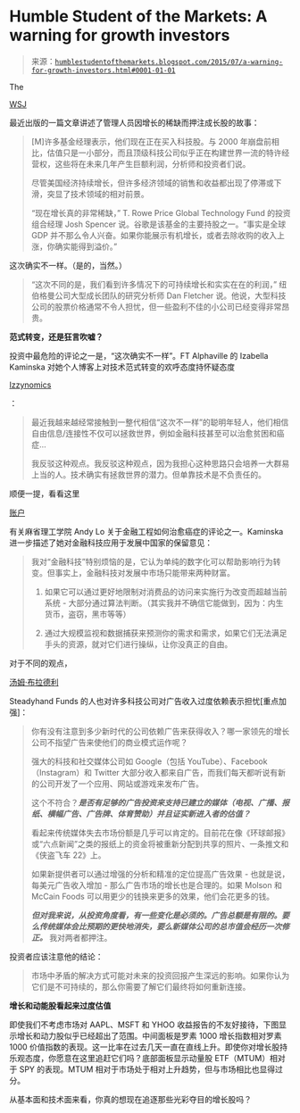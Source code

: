 <!--yml

类别：未分类

日期：2024-05-18 03:18:15

-->

# Humble Student of the Markets: A warning for growth investors

> 来源：[`humblestudentofthemarkets.blogspot.com/2015/07/a-warning-for-growth-investors.html#0001-01-01`](https://humblestudentofthemarkets.blogspot.com/2015/07/a-warning-for-growth-investors.html#0001-01-01)

The

[WSJ](http://www.wsj.com/articles/growth-starved-investors-bid-up-tech-shares-1437340278)

最近出版的一篇文章讲述了管理人员因增长的稀缺而押注成长股的故事：

> [M]许多基金经理表示，他们现在正在买入科技股。与 2000 年崩盘前相比，估值只是一小部分，而且顶级科技公司似乎正在构建世界一流的特许经营权，这些将在未来几年产生巨额利润，分析师和投资者们说。
> 
> 尽管美国经济持续增长，但许多经济领域的销售和收益都出现了停滞或下滑，突显了技术领域的相对前景。
> 
> “现在增长真的非常稀缺，” T. Rowe Price Global Technology Fund 的投资组合经理 Josh Spencer 说。谷歌是该基金的主要持股之一。“事实是全球 GDP 并不那么令人兴奋。如果你能展示有机增长，或者去除收购的收入上涨，你确实能得到溢价。”

这次确实不一样。（是的，当然。）

> “这次不同的是，我们看到许多情况下的可持续增长和实实在在的利润，” 纽伯格曼公司大型成长团队的研究分析师 Dan Fletcher 说。他说，大型科技公司的股票价格通常不令人担忧，但一些盈利不佳的小公司已经变得非常昂贵。

**范式转变，还是狂言吹嘘？**

投资中最危险的评论之一是，“这次确实不一样”。FT Alphaville 的 Izabella Kaminska 对她个人博客上对技术范式转变的欢呼态度持怀疑态度

[Izzynomics](https://dizzynomics.wordpress.com/2015/07/21/tech-utopians/)

：

> 最近我越来越经常接触到一整代相信“这次不一样”的聪明年轻人，他们相信自由信息/连接性不仅可以拯救世界，例如金融科技甚至可以治愈贫困和癌症...
> 
> 我反驳这种观点。我反驳这种观点，因为我担心这种思路只会培养一大群易上当的人。技术确实有拯救世界的潜力。但单靠技术是不负责任的。

顺便一提，看看这里

[账户](http://blogs.cfainstitute.org/investor/2013/12/03/can-financial-engineering-cure-cancer/)

有关麻省理工学院 Andy Lo 关于金融工程如何治愈癌症的评论之一。Kaminska 进一步描述了她对金融科技应用于发展中国家的保留意见：

> 我对“金融科技”特别烦恼的是，它认为单纯的数字化可以帮助影响行为转变。但事实上，金融科技对发展中市场只能带来两种财富。
> 
> 1) 如果它可以通过更好地限制对消费品的访问来实施行为改变而超越当前系统 - 大部分通过算法判断。（其实我并不确信它能做到，因为：内生货币，盗窃，黑市等等）
> 
> 2) 通过大规模监视和数据捕获来预测你的需求和需求，如果它们无法满足手头的资源，就对它们进行操纵，让你没真正的自由。

对于不同的观点，

[汤姆·布拉德利](https://www.steadyhand.com/globe_articles/2015/07/15/three_disconnects_in_the_markets_add_to_confusion/)

Steadyhand Funds 的人也对许多科技公司对广告收入过度依赖表示担忧[重点加强]：

> 你有没有注意到多少新时代的公司依赖广告来获得收入？哪一家领先的增长公司不指望广告来使他们的商业模式运作呢？
> 
> 强大的科技和社交媒体公司如 Google（包括 YouTube）、Facebook（Instagram）和 Twitter 大部分收入都来自广告，而我们每天都听说有新的公司开发了一个应用、网站或游戏来发布广告。
> 
> 这个不符合？***是否有足够的广告投资来支持已建立的媒体（电视、广播、报纸、横幅广告、广告牌、体育赞助）并且证实新进入者的估值？***
> 
> 看起来传统媒体失去市场份额是几乎可以肯定的。目前花在像《环球邮报》或“六点新闻”之类的报纸上的资金将被重新分配到共享的照片、一条推文和《侠盗飞车 22》上。
> 
> 如果新提供者可以通过增强的分析和精准的定位提高广告效果 - 也就是说，每美元广告收入增加 - 那么广告市场的增长也是合理的。如果 Molson 和 McCain Foods 可以用更少的钱换来更多的效果，他们会花更多的钱。
> 
> ***但对我来说，从投资角度看，有一些变化是必须的。广告总额是有限的。要么传统媒体会比预期的更快地消失，要么新媒体公司的总市值会经历一次修正。*** 我对两者都押注。

投资者应该注意他的结论：

> 市场中矛盾的解决方式可能对未来的投资回报产生深远的影响。如果你认为它们是不可持续的，那么你需要了解它们最终将如何重新连接。

**增长和动能股看起来过度估值**

即使我们不考虑市场对 AAPL、MSFT 和 YHOO 收益报告的不友好接待，下图显示增长和动力股似乎已经超出了范围。中间面板是罗素 1000 增长指数相对罗素 1000 价值指数的表现。这一比率在过去几天一直在直线上升。即使你对增长股持乐观态度，你愿意在这里追赶它们吗？底部面板显示动量股 ETF（MTUM）相对于 SPY 的表现。MTUM 相对于市场处于相对上升趋势，但与市场相比也显得过分。

从基本面和技术面来看，你真的想现在追逐那些光彩夺目的增长股吗？
